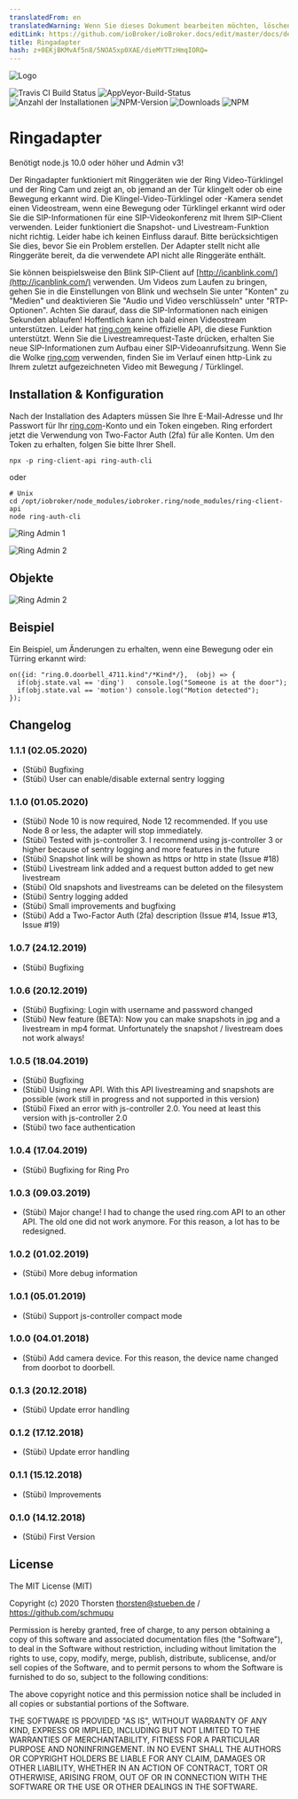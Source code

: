 ```yaml
---
translatedFrom: en
translatedWarning: Wenn Sie dieses Dokument bearbeiten möchten, löschen Sie bitte das Feld "translationsFrom". Andernfalls wird dieses Dokument automatisch erneut übersetzt
editLink: https://github.com/ioBroker/ioBroker.docs/edit/master/docs/de/adapterref/iobroker.ring/README.md
title: Ringadapter
hash: z+0EKjBKMvAf5n8/5NOA5xp0XAE/dieMYTTzHmqIORQ=
---
```

![Logo](../../../en/adapterref/iobroker.ring/admin/ring.png)

![Travis CI Build Status](https://travis-ci.org/schmupu/ioBroker.ring.svg?branch=master)
![AppVeyor-Build-Status](https://ci.appveyor.com/api/projects/status/github/schmupu/ioBroker.ring?branch=master&svg=true)
![Anzahl der Installationen](http://iobroker.live/badges/ring-stable.svg)
![NPM-Version](http://img.shields.io/npm/v/iobroker.ring.svg)
![Downloads](https://img.shields.io/npm/dm/iobroker.ring.svg)
![NPM](https://nodei.co/npm/iobroker.ring.png?downloads=true)

# Ringadapter
Benötigt node.js 10.0 oder höher und Admin v3!

Der Ringadapter funktioniert mit Ringgeräten wie der Ring Video-Türklingel und der Ring Cam und zeigt an, ob jemand an der Tür klingelt oder ob eine Bewegung erkannt wird. Die Klingel-Video-Türklingel oder -Kamera sendet einen Videostream, wenn eine Bewegung oder Türklingel erkannt wird oder Sie die SIP-Informationen für eine SIP-Videokonferenz mit Ihrem SIP-Client verwenden.
Leider funktioniert die Snapshot- und Livestream-Funktion nicht richtig. Leider habe ich keinen Einfluss darauf. Bitte berücksichtigen Sie dies, bevor Sie ein Problem erstellen.
Der Adapter stellt nicht alle Ringgeräte bereit, da die verwendete API nicht alle Ringgeräte enthält.

Sie können beispielsweise den Blink SIP-Client auf [http://icanblink.com/](http://icanblink.com/) verwenden. Um Videos zum Laufen zu bringen, gehen Sie in die Einstellungen von Blink und wechseln Sie unter "Konten" zu "Medien" und deaktivieren Sie "Audio und Video verschlüsseln" unter "RTP-Optionen". Achten Sie darauf, dass die SIP-Informationen nach einigen Sekunden ablaufen! Hoffentlich kann ich bald einen Videostream unterstützen. Leider hat [ring.com](https://ring.com) keine offizielle API, die diese Funktion unterstützt.
Wenn Sie die Livestreamrequest-Taste drücken, erhalten Sie neue SIP-Informationen zum Aufbau einer SIP-Videoanrufsitzung. Wenn Sie die Wolke [ring.com](https://ring.com) verwenden, finden Sie im Verlauf einen http-Link zu Ihrem zuletzt aufgezeichneten Video mit Bewegung / Türklingel.

## Installation & Konfiguration
Nach der Installation des Adapters müssen Sie Ihre E-Mail-Adresse und Ihr Passwort für Ihr [ring.com](https://ring.com)-Konto und ein Token eingeben. Ring erfordert jetzt die Verwendung von Two-Factor Auth (2fa) für alle Konten. Um den Token zu erhalten, folgen Sie bitte Ihrer Shell.

```
npx -p ring-client-api ring-auth-cli
```

oder

```
# Unix
cd /opt/iobroker/node_modules/iobroker.ring/node_modules/ring-client-api
node ring-auth-cli
```

![Ring Admin 1](../../../en/adapterref/iobroker.ring/docs/ring_admin_tab1.png)

![Ring Admin 2](../../../en/adapterref/iobroker.ring/docs/ring_admin_tab2.png)

## Objekte
![Ring Admin 2](../../../en/adapterref/iobroker.ring/docs/ring_objects.png)

## Beispiel
Ein Beispiel, um Änderungen zu erhalten, wenn eine Bewegung oder ein Türring erkannt wird:

```
on({id: "ring.0.doorbell_4711.kind"/*Kind*/},  (obj) => {
  if(obj.state.val == 'ding')   console.log("Someone is at the door");
  if(obj.state.val == 'motion') console.log("Motion detected");
});
```

## Changelog

### 1.1.1 (02.05.2020)
* (Stübi) Bugfixing
* (Stübi) User can enable/disable external sentry logging

### 1.1.0 (01.05.2020)
* (Stübi) Node 10 is now required, Node 12 recommended. If you use Node 8 or less, the adapter will stop immediately.
* (Stübi) Tested with js-controller 3. I recommend using js-controller 3 or higher because of sentry logging and more features in the future 
* (Stübi) Snapshot link will be shown as https or http in state (Issue #18)
* (Stübi) Livestream link added and a request button added to get new livestream
* (Stübi) Old snapshots and livestreams can be deleted on the filesystem
* (Stübi) Sentry logging added
* (Stübi) Small improvements and bugfixing   
* (Stübi) Add a Two-Factor Auth (2fa) description (Issue #14, Issue #13, Issue #19)

### 1.0.7 (24.12.2019)
* (Stübi) Bugfixing

### 1.0.6 (20.12.2019)
* (Stübi) Bugfixing: Login with username and password changed
* (Stübi) New feature (BETA): Now you can make snapshots in jpg and a livestream in mp4 format. Unfortunately the snapshot / livestream does not work always! 

### 1.0.5 (18.04.2019)
* (Stübi) Bugfixing 
* (Stübi) Using new API. With this API livestreaming and snapshots are possible (work still in progress and not supported in this version)
* (Stübi) Fixed an error with js-controller 2.0. You need at least this version with js-controller 2.0
* (Stübi) two face authentication


### 1.0.4 (17.04.2019)
* (Stübi) Bugfixing for Ring Pro 

### 1.0.3 (09.03.2019)
* (Stübi) Major change! I had to change the used ring.com API to an other API. The old one did not work anymore. For this reason, a lot has to be redesigned.  

### 1.0.2 (01.02.2019)
* (Stübi) More debug information 

### 1.0.1 (05.01.2019)
* (Stübi) Support js-controller compact mode 

### 1.0.0 (04.01.2018)
* (Stübi) Add camera device. For this reason, the device name changed from doorbot to doorbell.

### 0.1.3 (20.12.2018)
* (Stübi) Update error handling

### 0.1.2 (17.12.2018)
* (Stübi) Update error handling

### 0.1.1 (15.12.2018)
* (Stübi) Improvements

### 0.1.0 (14.12.2018)
* (Stübi) First Version

## License
The MIT License (MIT)

Copyright (c) 2020 Thorsten <thorsten@stueben.de> / <https://github.com/schmupu>

Permission is hereby granted, free of charge, to any person obtaining a copy
of this software and associated documentation files (the "Software"), to deal
in the Software without restriction, including without limitation the rights
to use, copy, modify, merge, publish, distribute, sublicense, and/or sell
copies of the Software, and to permit persons to whom the Software is
furnished to do so, subject to the following conditions:

The above copyright notice and this permission notice shall be included in
all copies or substantial portions of the Software.

THE SOFTWARE IS PROVIDED "AS IS", WITHOUT WARRANTY OF ANY KIND, EXPRESS OR
IMPLIED, INCLUDING BUT NOT LIMITED TO THE WARRANTIES OF MERCHANTABILITY,
FITNESS FOR A PARTICULAR PURPOSE AND NONINFRINGEMENT. IN NO EVENT SHALL THE
AUTHORS OR COPYRIGHT HOLDERS BE LIABLE FOR ANY CLAIM, DAMAGES OR OTHER
LIABILITY, WHETHER IN AN ACTION OF CONTRACT, TORT OR OTHERWISE, ARISING FROM,
OUT OF OR IN CONNECTION WITH THE SOFTWARE OR THE USE OR OTHER DEALINGS IN
THE SOFTWARE.